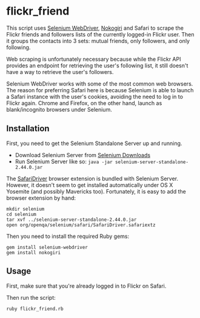 # flickr_friend

This script uses [Selenium WebDriver](http://www.seleniumhq.org/), [Nokogiri](http://www.nokogiri.org/) and Safari to scrape the Flickr friends and followers lists of the currently logged-in Flickr user. Then it groups the contacts into 3 sets: mutual friends, only followers, and only following.

Web scraping is unfortunately necessary because while the Flickr API provides an endpoint for retrieving the user's following list, it still doesn't have a way to retrieve the user's followers.

Selenium WebDriver works with some of the most common web browsers. The reason for preferring Safari here is because Selenium is able to launch a Safari instance with the user's cookies, avoiding the need to log in to Flickr again. Chrome and Firefox, on the other hand, launch as blank/incognito browsers under Selenium.

## Installation

First, you need to get the Selenium Standalone Server up and running.
 * Download Selenium Server from [Selenium Downloads](http://www.seleniumhq.org/download/)
 * Run Selenium Server like so: ```java -jar selenium-server-standalone-2.44.0.jar```

The [SafariDriver](https://code.google.com/p/selenium/wiki/SafariDriver) browser extension is bundled with Selenium Server. However, it doesn't seem to get installed automatically under OS X Yosemite (and possibly Mavericks too). Fortunately, it is easy to add the browser extension by hand:

    mkdir selenium
    cd selenium
    tar xvf ../selenium-server-standalone-2.44.0.jar
    open org/openqa/selenium/safari/SafariDriver.safariextz

Then you need to install the required Ruby gems:

    gem install selenium-webdriver
    gem install nokogiri

## Usage

First, make sure that you're already logged in to Flickr on Safari.

Then run the script:

    ruby flickr_friend.rb
